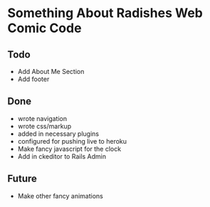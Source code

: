 # Something About Radishes Web Comic Code

## Todo
* Add About Me Section
* Add footer

## Done
* wrote navigation
* wrote css/markup
* added in necessary plugins
* configured for pushing live to heroku
* Make fancy javascript for the clock
* Add in ckeditor to Rails Admin

## Future
* Make other fancy animations



